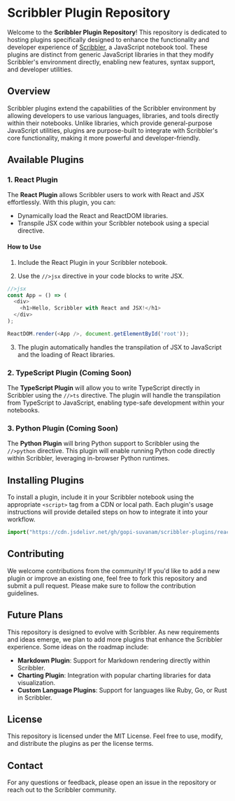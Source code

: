 

# Scribbler Plugin Repository

Welcome to the **Scribbler Plugin Repository**! This repository is dedicated to hosting plugins specifically designed to enhance the functionality and developer experience of [Scribbler](https://scribbler.live), a JavaScript notebook tool. These plugins are distinct from generic JavaScript libraries in that they modify Scribbler's environment directly, enabling new features, syntax support, and developer utilities.

## Overview

Scribbler plugins extend the capabilities of the Scribbler environment by allowing developers to use various languages, libraries, and tools directly within their notebooks. Unlike libraries, which provide general-purpose JavaScript utilities, plugins are purpose-built to integrate with Scribbler's core functionality, making it more powerful and developer-friendly.

## Available Plugins

### 1. React Plugin

The **React Plugin** allows Scribbler users to work with React and JSX effortlessly. With this plugin, you can:

- Dynamically load the React and ReactDOM libraries.
- Transpile JSX code within your Scribbler notebook using a special directive.

#### How to Use

1. Include the React Plugin in your Scribbler notebook.

2. Use the `//>jsx` directive in your code blocks to write JSX.

```javascript
//>jsx
const App = () => (
  <div>
    <h1>Hello, Scribbler with React and JSX!</h1>
  </div>
);

ReactDOM.render(<App />, document.getElementById('root'));
```

3. The plugin automatically handles the transpilation of JSX to JavaScript and the loading of React libraries.

### 2. TypeScript Plugin (Coming Soon)

The **TypeScript Plugin** will allow you to write TypeScript directly in Scribbler using the `//>ts` directive. The plugin will handle the transpilation from TypeScript to JavaScript, enabling type-safe development within your notebooks.

### 3. Python Plugin (Coming Soon)

The **Python Plugin** will bring Python support to Scribbler using the `//>python` directive. This plugin will enable running Python code directly within Scribbler, leveraging in-browser Python runtimes.

## Installing Plugins

To install a plugin, include it in your Scribbler notebook using the appropriate `<script>` tag from a CDN or local path. Each plugin's usage instructions will provide detailed steps on how to integrate it into your workflow.

```javascript
import("https://cdn.jsdelivr.net/gh/gopi-suvanam/scribbler-plugins/react-plugin.min.js")
```

## Contributing

We welcome contributions from the community! If you'd like to add a new plugin or improve an existing one, feel free to fork this repository and submit a pull request. Please make sure to follow the contribution guidelines.

## Future Plans

This repository is designed to evolve with Scribbler. As new requirements and ideas emerge, we plan to add more plugins that enhance the Scribbler experience. Some ideas on the roadmap include:

- **Markdown Plugin**: Support for Markdown rendering directly within Scribbler.
- **Charting Plugin**: Integration with popular charting libraries for data visualization.
- **Custom Language Plugins**: Support for languages like Ruby, Go, or Rust in Scribbler.

## License

This repository is licensed under the MIT License. Feel free to use, modify, and distribute the plugins as per the license terms.

## Contact

For any questions or feedback, please open an issue in the repository or reach out to the Scribbler community.

